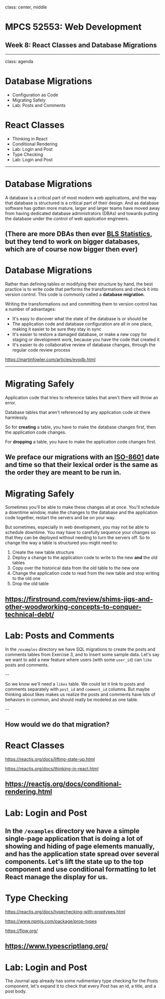 class: center, middle

# MPCS 52553: Web Development
## Week 8: React Classes and Database Migrations
---

class: agenda

# Database Migrations
- Configuration as Code
- Migrating Safely
- Lab: Posts and Comments

# React Classes
- Thinking in React
- Conditional Rendering
- Lab: Login and Post
- Type Checking
- Lab: Login and Post
---

# Database Migrations

A database is a critical part of most modern web applications, and the way that
database is structured is a critical part of their design. And as database
software has gotten more mature, larger and larger teams have moved away from
having dedicated database administrators (DBAs) and towards putting the database
under the control of web application engineers.

(There are more DBAs then ever [BLS Statistics](https://www.bls.gov/ooh/computer-and-information-technology/database-administrators.htm#tab-1),
but they tend to work on bigger databases, which are of course now bigger then
ever)
---

# Database Migrations

Rather than defining tables or modifying their structure by hand, the best
practice is to write code that performs the transformations and check it into
version control. This code is commonly called a **database migration**.

Writing the transformations out and committing them to version control has a
number of advantages:
- It's easy to discover what the state of the database is or should be
- The application code and database configuration are all in one place, making
  it easier to be sure they stay in sync
- It's easier to restore a damaged database, or make a new copy for staging or
  development work, because you have the code that created it
- It's easier to do collaborative review of database changes, through the
  regular code review process

https://martinfowler.com/articles/evodb.html

---

# Migrating Safely

Application code that tries to reference tables that aren't there will throw an error.

Database tables that aren't referenced by any application code sit there harmlessly.

So for **creating** a table, you have to make the database changes first, then
the application code changes.

For **dropping** a table, you have to make the application code changes first.

We preface our migrations with an [ISO-8601](https://en.wikipedia.org/wiki/ISO_8601)
date and time so that their lexical order is the same as the order they are
meant to be run in.
---

# Migrating Safely

Sometimes you'll be able to make these changes all at once. You'll schedule a
downtime window, make the changes to the database and the application code
together, restart the servers and be on your way.

But sometimes, especially in web development, you may not be able to schedule
downtime. You may have to carefully sequence your changes so that they can be
deployed without needing to turn the servers off. So to change the way a table
is structured you might need to:
1. Create the new table structure
1. Deploy a change to the application code to write to the new **and** the old
  tables
1. Copy over the historical data from the old table to the new one
1. Change the application code to read from the new table and stop writing to
  the old one
1. Drop the old table

https://firstround.com/review/shims-jigs-and-other-woodworking-concepts-to-conquer-technical-debt/
---

# Lab: Posts and Comments

In the `/examples` directory we have SQL migrations to create the posts and
comments tables from Exercise 3, and to insert some sample data. Let's say we
want to add a new feature where users (with some `user_id`) can `like` posts and
comments.

--

So we know we'll need a `likes` table. We could let it link to posts and
comments separately with `post_id` and `comment_id` columns. But maybe thinking
about likes makes us realize the posts and comments have lots of behaviors in
common, and should really be modeled as one table.

--

How would we do that migration?
---

# React Classes

https://reactjs.org/docs/lifting-state-up.html

https://reactjs.org/docs/thinking-in-react.html

https://reactjs.org/docs/conditional-rendering.html
---

# Lab: Login and Post

In the `/examples` directory we have a simple single-page application that is
doing a lot of showing and hiding of page elements manually, and has the
application state spread over several components. Let's lift the state up to the
top component and use conditional formatting to let React manage the display for
us.
---

# Type Checking

https://reactjs.org/docs/typechecking-with-proptypes.html

https://www.npmjs.com/package/prop-types

https://flow.org/

https://www.typescriptlang.org/
---

# Lab: Login and Post

The Journal app already has some rudimentary type checking for the Posts
component, let's expand it to check that every Post has an id, a title, and a
post body.
